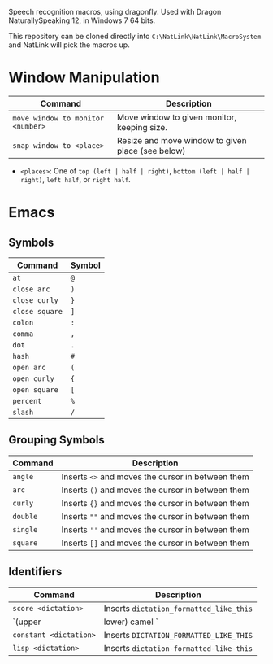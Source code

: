 Speech recognition macros, using dragonfly. Used with Dragon
NaturallySpeaking 12, in Windows 7 64 bits.

This repository can be cloned directly into `C:\NatLink\NatLink\MacroSystem`
and NatLink will pick the macros up.

# Window Manipulation

| Command                           | Description                                       |
|-----------------------------------|---------------------------------------------------|
| `move window to monitor <number>` | Move window to given monitor, keeping size.       |
| `snap window to <place>`          | Resize and move window to given place (see below) |

* `<places>`: One of `top (left | half | right)`, `bottom (left | half | right)`, `left half`, or `right half`.

# Emacs

## Symbols

| Command        | Symbol |
|----------------|--------|
| `at`           | `@`    |
| `close arc`    | `)`    |
| `close curly`  | `}`    |
| `close square` | `]`    |
| `colon`        | `:`    |
| `comma`        | `,`    |
| `dot`          | `.`    |
| `hash`         | `#`    |
| `open arc`     | `(`    |
| `open curly`   | `{`    |
| `open square`  | `[`    |
| `percent`      | `%`    |
| `slash`        | `/`    |

## Grouping Symbols

| Command                           | Description                                       |
|-----------------------------------|---------------------------------------------------|
| `angle`                           | Inserts `<>` and moves the cursor in between them |
| `arc`                             | Inserts `()` and moves the cursor in between them |
| `curly`                           | Inserts `{}` and moves the cursor in between them |
| `double`                          | Inserts `""` and moves the cursor in between them |
| `single`                          | Inserts `''` and moves the cursor in between them |
| `square`                          | Inserts `[]` and moves the cursor in between them |

## Identifiers

| Command                           | Description                                                  |
|-----------------------------------|--------------------------------------------------------------|
| `score <dictation>`               | Inserts `dictation_formatted_like_this`                      |
| `(upper|lower) camel <dictation>` | Inserts `[Dd]ictationFormattedLikeThis`                      |
| `constant <dictation>`            | Inserts `DICTATION_FORMATTED_LIKE_THIS`                      |
| `lisp <dictation>`                | Inserts `dictation-formatted-like-this`                      |

